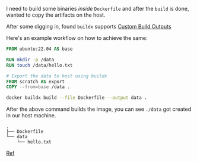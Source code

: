 I need to build some binaries _inside_ `Dockerfile` and after the `build` is done, wanted to copy the artifacts on the host.

After some digging in, found `buildx` supports [Custom Build Outputs](https://docs.docker.com/engine/reference/commandline/build/#custom-build-outputs) 

Here's an example workflow on how to achieve the same:


```Dockerfile
FROM ubuntu:22.04 AS base

RUN mkdir -p /data
RUN touch /data/hello.txt

# Export the data to host using buildx
FROM scratch AS export
COPY --from=base /data .
```

```bash
docker buildx build --file Dockerfile --output data .
```

After the above command builds the image, you can see `./data` got created in our host machine.

```
.
├── Dockerfile
└── data
    └── hello.txt
```

[Ref](https://stackoverflow.com/questions/33377022/how-to-copy-files-from-dockerfile-to-host)